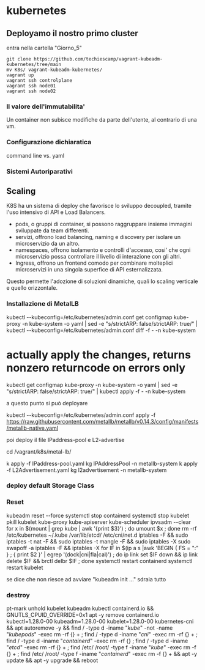 # kubernetes

##  Deployamo il nostro primo cluster

entra nella cartella "Giorno_5"
```
git clone https://github.com/techiescamp/vagrant-kubeadm-kubernetes/tree/main
mv K8s/ vagrant-kubeadm-kubernetes/
vagrant up
vagrant ssh controlplane
vagrant ssh node01
vagrant ssh node02
```

### Il valore dell'immutabilita'
Un container non subisce modifiche da parte dell'utente, al contrario di una vm.

### Configurazione dichiaratica
command line vs. yaml

### Sistemi Autoriparativi

## Scaling

K8S ha un sistema di deploy che favorisce lo sviluppo decoupled, 
tramite l'uso intensivo di API e Load Balancers.

- pods, o gruppi di container, si possono raggruppare insieme immagini sviluppate da team differenti. 
- servizi, offrono load balancing, naming e discovery per isolare un microservizio da un altro.
- namespaces, offrono isolamento e controlli d'accesso, cosi' che ogni microservizio possa controllare il livello di interazione con gli altri.
- Ingress, offrono un frontend comodo per combinare molteplici microservizi in una singola superfice di API esternalizzata. 

Questo permette l'adozione di soluzioni dinamiche, quali lo scaling
verticale e quello orizzontale.

### Installazione di MetalLB

 <!-- kubectl edit configmap -n kube-system kube-proxy -->

kubectl --kubeconfig=/etc/kubernetes/admin.conf get configmap kube-proxy -n kube-system -o yaml | sed -e "s/strictARP: false/strictARP: true/" | kubectl --kubeconfig=/etc/kubernetes/admin.conf diff -f - -n kube-system

# actually apply the changes, returns nonzero returncode on errors only
kubectl get configmap kube-proxy -n kube-system -o yaml | sed -e "s/strictARP: false/strictARP: true/" | kubectl apply -f - -n kube-system

a questo punto si può deployare

kubectl --kubeconfig=/etc/kubernetes/admin.conf apply -f https://raw.githubusercontent.com/metallb/metallb/v0.14.3/config/manifests/metallb-native.yaml


poi deploy il file IPaddress-pool e L2-advertise

cd /vagrant/k8s/metal-lb/

k apply -f IPaddress-pool.yaml
kg IPAddressPool  -n metallb-system
k apply -f L2Advertisement.yaml
kg l2advertisement -n metallb-system

### deploy default Storage Class

### Reset
kubeadm	reset --force
systemctl stop containerd
systemctl stop kubelet
pkill kubelet kube-proxy kube-apiserver kube-scheduler
ipvsadm --clear
for x in $(mount | grep kube | awk '{print $3}') ; do umount $x ; done
rm -rf /etc/kubernetes ~/.kube /var/lib/etcd/ /etc/cni/net.d
iptables -F && sudo iptables -t nat -F && sudo iptables -t mangle -F && sudo iptables -X
sudo swapoff -a
 iptables -F && iptables -X
for IF in $(ip a s |awk 'BEGIN { FS = ":" } ; { print $2 }' |  egrep '(dock|cni|fla|cal)') ; do ip link set $IF down && ip link delete $IF && brctl delbr $IF ; done
systemctl restart containerd
systemctl restart kubelet

se dice che non riesce ad avviare "kubeadm init ..." sdraia tutto

### destroy
pt-mark unhold kubelet kubeadm kubectl containerd.io && GNUTLS_CPUID_OVERRIDE=0x1 apt -y remove containerd.io kubectl=1.28.0-00 kubeadm=1.28.0-00  kubelet=1.28.0-00 kubernetes-cni && apt autoremove -y && find / -type d -iname "*kube*" -not -name "*kubepods*" -exec rm -rf {} + ; find / -type d -iname "*cni*"  -exec rm -rf {} + ; find / -type d -iname "*containerd*"  -exec rm -rf {} ; find / -type d -iname "*etcd*"  -exec rm -rf {} + ; find /etc/ /root/  -type f -iname "*kube*" -exec rm -f {} + ; find /etc/ /root/  -type f -iname "*containerd*" -exec rm -f  {} + && apt -y update && apt -y upgrade && reboot
